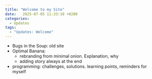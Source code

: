```yaml
---
title: "Welcome to my Site"
date:   2025-07-05 11:33:10 +0200
categories:
  - Updates
tags: 
  - "Updates: Welcome"
---
```


- Bugs in the Soup: old site
- Optimal Banana: 
  - rebranding from minimal onion. Explanation, why
  - adding story always at the end
- programming: challenges, solutions. learning points, reminders for myself